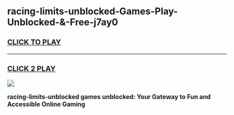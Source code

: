 
## racing-limits-unblocked-Games-Play-Unblocked-&-Free-j7ay0
<h3>
<a href="https://premium76.site?title=racing-limits-unblocked&ref=24A">CLICK TO PLAY</a></h3>
<hr>

<h3>
<a href="https://premium76.site?title=racing-limits-unblocked&ref=24A">CLICK 2 PLAY</a>
  
</h3>

<a href="https://premium76.site?title=racing-limits-unblocked&ref=24A"><img src="https://clearcache.store/games.png"></a>


**racing-limits-unblocked games unblocked: Your Gateway to Fun and Accessible Online Gaming**
